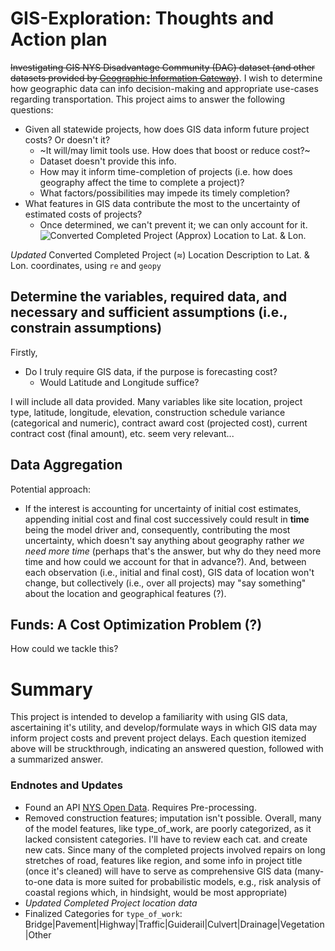 # **GIS-Exploration**: Thoughts and Action plan
~~Investigating GIS NYS Disadvantage Community (DAC) dataset (and other datasets provided by [Geographic Information Gateway](https://opdgig.dos.ny.gov/search))~~. I wish to determine how geographic data can info decision-making and appropriate use-cases regarding transportation. This project aims to answer the following questions:
* Given all statewide projects, how does GIS data inform future project costs? Or doesn't it?
  * ~It will/may limit tools use. How does that boost or reduce cost?~
   * Dataset doesn't provide this info.
  * How may it inform time-completion of projects (i.e. how does geography affect the time to complete a project)?
  * What factors/possibilities may impede its timely completion?
* What features in GIS data contribute the most to the uncertainty of estimated costs of projects?
  * Once determined, we can't prevent it; we can only account for it.
![Converted Completed Project (Approx) Location to Lat. & Lon.](https://github.com/user-attachments/assets/234f4c13-de8b-448d-a3fd-644bcdf47b73)

 *Updated* Converted Completed Project ($\approx$) Location Description to Lat. & Lon. coordinates, using `re` and `geopy`
## Determine the variables, required data, and **necessary** and **sufficient** assumptions (i.e., constrain assumptions)
Firstly,
* Do I truly require GIS data, if the purpose is forecasting cost?
  * Would Latitude and Longitude suffice?
 
I will include all data provided. Many variables like site location, project type, latitude, longitude, elevation, construction schedule variance (categorical and numeric), contract award cost (projected cost), current contract cost (final amount), etc. seem very relevant...
## Data Aggregation
Potential approach:
* If the interest is accounting for uncertainty of initial cost estimates, appending initial cost and final cost successively could result in **time** being the model driver and, consequently, contributing the most uncertainty, which doesn't say anything about geography rather *we need more time* (perhaps that's the answer, but why do they need more time and how could we account for that in advance?). And, between each observation (i.e., initial and final cost), GIS data of location won't change, but collectively (i.e., over all projects) may "say something" about the location and geographical features (?).
## **Funds**: A Cost Optimization Problem (?)
How could we tackle this? 
# Summary
This project is intended to develop a familiarity with using GIS data, ascertaining it's utility, and develop/formulate ways in which GIS data may inform project costs and prevent project delays. Each question itemized above will be struckthrough, indicating an answered question, followed with a summarized answer. 
### Endnotes and Updates
* Found an API [NYS Open Data](https://dev.socrata.com/foundry/data.ny.gov/rz8t-4kmq). Requires Pre-processing.
* Removed construction features; imputation isn't possible. Overall, many of the model features, like type_of_work, are poorly categorized, as it lacked consistent categories. I'll have to review each cat. and create new cats. Since many of the completed projects involved repairs on long stretches of road, features like region, and some info in project title (once it's cleaned) will have to serve as comprehensive GIS data (many-to-one data is more suited for probabilistic models, e.g., risk analysis of coastal regions which, in hindsight, would be most appropriate)
* *Updated Completed Project location data*
* Finalized Categories for `type_of_work`: Bridge|Pavement|Highway|Traffic|Guiderail|Culvert|Drainage|Vegetation|Other
